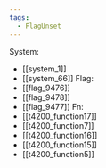 ```yaml
---
tags:
  - FlagUnset
---
```

System:
- [[system_1]]
- [[system_66]]
Flag:
- [[flag_9476]]
- [[flag_9478]]
- [[flag_9477]]
Fn:
- [[t4200_function17]]
- [[t4200_function7]]
- [[t4200_function16]]
- [[t4200_function15]]
- [[t4200_function5]]
